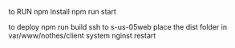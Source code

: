 to RUN 
npm install
npm run start

to deploy
npm run build
ssh to s-us-05web
place the dist folder in var/www/nothes/client
system nginst restart
